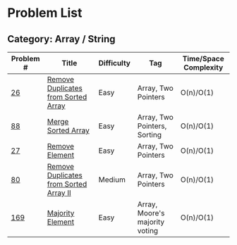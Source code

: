# Problem List

## Category: Array / String

| Problem #| Title| Difficulty | Tag| Time/Space Complexity |
|---------------------------------------------------------------|-------------------------------------------------------------------------|------------|------------------------------|-----------------------|
| [26](https://leetcode.com/problems/remove-duplicates-from-sorted-array/description/)| [Remove Duplicates from Sorted Array](https://github.com/mmlunar/leetcode-cpp/blob/main/src/26_Remove_Duplicates_from_Sorted_Array.cpp)| Easy | Array, Two Pointers |O(n)/O(1) |
| [88](https://leetcode.com/problems/merge-sorted-array/description/)| [Merge Sorted Array](https://github.com/mmlunar/leetcode-cpp/blob/main/src/88-merge-sorted-array.cpp)| Easy | Array, Two Pointers, Sorting |O(n)/O(1) |
| [27](https://leetcode.com/problems/remove-element/description/)| [Remove Element](https://github.com/mmlunar/leetcode-cpp/blob/main/src/27-remove-element.cpp)| Easy | Array, Two Pointers |O(n)/O(1) |
| [80](https://leetcode.com/problems/remove-duplicates-from-sorted-array-ii/)| [Remove Duplicates from Sorted Array II](https://github.com/mmlunar/leetcode-cpp/blob/main/src/80-remove-duplicates-from-sorted-array-ii.cpp)| Medium | Array, Two Pointers |O(n)/O(1) |
| [169](https://leetcode.com/problems/majority-element/)| [Majority Element](https://github.com/mmlunar/leetcode-cpp/blob/main/src/169-majority-element.cpp)| Easy | Array, Moore's majority voting |O(n)/O(1) |



